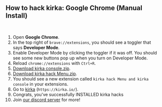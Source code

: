## How to hack kirka: Google Chrome (Manual Install)

<br>

1. Open **Google Chrome**.
3. In the top right of `brave://extensions`, you should see a toggler that says **Developer Mode**.
4. Enable Developer Mode by clicking the toggler if it was off. You should see some new buttons pop up when you turn on Developer Mode.
5. Reload ``chrome://extensions`` with `Ctrl+R`.
6. [Download kirka console.zip](https://github.com/hackpdas/kirka-ex/raw/main/kirka%20console.zip).
7. [Download kirka hack Menu.zip](https://github.com/hackpdas/kirka-ex/raw/main/kirka%20hack%20Menu.zip).
9. You should see a new extension called `kirka hack Menu and kirka console` in your extensions.
10. Go to [kirka](https://kirka.io/) (``https://kirka.io/``).
14. Congrats, you've successfully INSTALLED kirka hacks
15. Join [our discord server](https://discord.gg/Nn2AA63cyC) for more!
